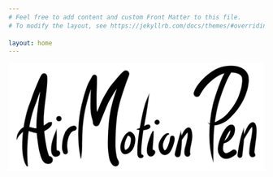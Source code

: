 ```yaml
---
# Feel free to add content and custom Front Matter to this file.
# To modify the layout, see https://jekyllrb.com/docs/themes/#overriding-theme-defaults

layout: home
---
```

![AirMotion Pen](/assets/images/airmotionpenText.png)
<br />